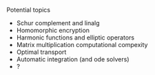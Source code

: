 Potential topics

- Schur complement and linalg
- Homomorphic encryption
- Harmonic functions and elliptic operators
- Matrix multiplication computational compexity
- Optimal transport
- Automatic integration (and ode solvers)
- ?
